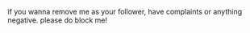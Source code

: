 if you wanna remove me as your follower, have complaints or anything negative. please do block me! 
